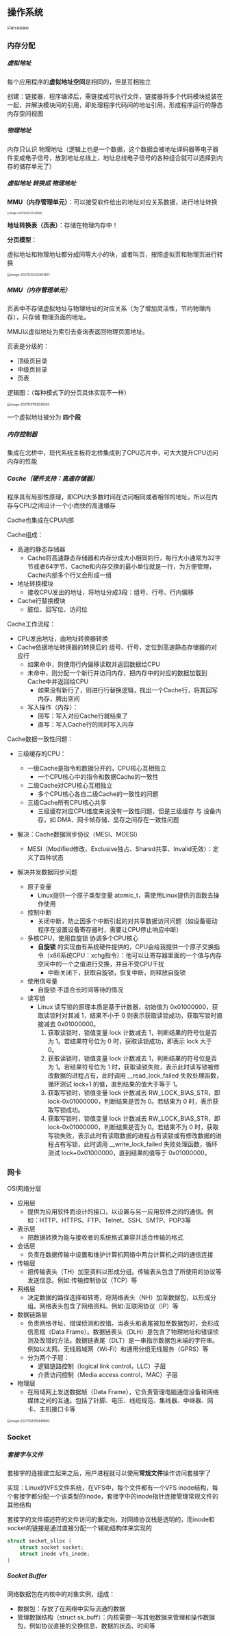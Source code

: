 ## 操作系统

<img src="../netty/assets/操作系统架构.jpg" alt="操作系统架构" style="zoom: 50%;" />



### 内存分配

##### 虚拟地址

每个应用程序的**虚拟地址空间**是相同的，但是互相独立

创建：链接器，程序编译后，需链接成可执行文件，链接器将多个代码模块组装在一起，并解决模块间的引用，即处理程序代码间的地址引用，形成程序运行的静态内存空间视图



##### 物理地址

内存只认识 物理地址（逻辑上也是一个数据，这个数据会被地址译码器等电子器件变成电子信号，放到地址总线上，地址总线电子信号的各种组合就可以选择到内存的储存单元了）



##### 虚拟地址 转换成 物理地址

**MMU（内存管理单元）**：可以接受软件给出的地址对应关系数据，进行地址转换

<img src="assets/image-20211030222349680.png" alt="image-20211030222349680" style="zoom:40%;" />

**地址转换表（页表）**：存储在物理内存中！

**分页模型**：

虚拟地址和物理地址都分成同等大小的块，或者叫页，按照虚拟页和物理页进行转换

<img src="assets/image-20211030222801857.png" alt="image-20211030222801857" style="zoom:50%;" />



##### MMU（内存管理单元）

页表中不存储虚拟地址与物理地址的对应关系（为了增加灵活性，节约物理内存），只存储 物理页面的地址。

MMU以虚拟地址为索引去查询表返回物理页面地址。

页表是分级的：

- 顶级页目录
- 中级页目录
- 页表

逻辑图：（每种模式下的分页具体实现不一样）

<img src="assets/image-20211031192538383.png" alt="image-20211031192538383" style="zoom:50%;" />

一个虚拟地址被分为 **四个段**



##### 内存控制器

集成在北桥中，现代系统主板将北桥集成到了CPU芯片中，可大大提升CPU访问内存的性能



##### Cache（硬件支持：高速存储器）

程序具有局部性原理，即CPU大多数时间在访问相同或者相邻的地址，所以在内存与CPU之间设计一个小而快的高速缓存

Cache也集成在CPU内部

Cache组成：

- 高速的静态存储器
  - Cache将高速静态存储器和内存分成大小相同的行，每行大小通常为32字节或者64字节，Cache和内存交换的最小单位就是一行，为方便管理，Cache内部多个行又会形成一组
- 地址转换模块
  - 接收CPU发出的地址，将地址分成3段：组号、行号、行内偏移
- Cache行替换模块
  - 脏位、回写位、访问位

Cache工作流程：

- CPU发出地址，由地址转换器转换
- Cache依据地址转换器的转换后的 组号、行号，定位到高速静态存储器的对应行
  - 如果命中，则使用行内偏移读取并返回数据给CPU
  - 未命中，则分配一个新行并访问内存，把内存中的对应的数据加载到Cache中并返回给CPU
    - 如果没有新行了，则进行行替换逻辑，找出一个Cache行，将其回写内存，腾出空间
  - 写入操作（内存）：
    - 回写：写入对应Cache行就结束了
    - 直写：写入Cache行的同时写入内存

Cache数据一致性问题：

- 三级缓存的CPU：
  - 一级Cache是指令和数据分开的，CPU核心互相独立
    - 一个CPU核心中的指令和数据Cache的一致性
  - 二级Cache对CPU核心互相独立
    - 多个CPU核心各自二级Cache的一致性的问题
  - 三级Cache所有CPU核心共享
    - 三级缓存对应CPU维度来说没有一致性问题，但是三级缓存 与 设备内存，如 DMA、网卡帧存储、显存之间存在一致性问题

- 解决：Cache数据同步协议（MESI、MOESI）
  - MESI（Modified修改、Exclusive独占、Shared共享、Invalid无效）：定义了四种状态
- 解决并发数据同步问题
  - 原子变量
    - Linux提供一个原子类型变量 atomic_t，需使用Linux提供的函数去操作使用
  - 控制中断
    - 关闭中断，防止因多个中断引起的对共享数据访问问题（如设备驱动程序在设置设备寄存器时，需要让CPU停止响应中断）
  - 多核CPU，使用自旋锁 协调多个CPU核心
    - **自旋锁** 的实现由有系统硬件提供的，CPU会给我提供一个原子交换指令（x86系统CPU：xchg指令）：他可以让寄存器里面的一个值与内存空间中的一个之值进行交换，并且不受CPU干扰
      - 中断关闭下，获取自旋锁，恢复中断，则释放自旋锁
  - 使用信号量
    - 自旋锁 不适合长时间等待的情况
  - 读写锁
    - Linux 读写锁的原理本质是基于计数器，初始值为 0x01000000，获取读锁时对其减 1，结果不小于 0 则表示获取读锁成功，获取写锁时直接减去 0x01000000。
      1. 获取读锁时，锁值变量 lock 计数减去 1，判断结果的符号位是否为 1。若结果符号位为 0 时，获取读锁成功，即表示 lock 大于 0。
      2. 获取读锁时，锁值变量 lock 计数减去 1，判断结果的符号位是否为 1。若结果符号位为 1 时，获取读锁失败，表示此时读写锁被修改数据的进程占有，此时调用 __read_lock_failed 失败处理函数，循环测试 lock+1 的值，直到结果的值大于等于 1。
      3. 获取写锁时，锁值变量 lock 计数减去 RW_LOCK_BIAS_STR，即 lock-0x01000000，判断结果是否为 0。若结果为 0 时，表示获取写锁成功。
      4. 获取写锁时，锁值变量 lock 计数减去 RW_LOCK_BIAS_STR，即 lock-0x01000000，判断结果是否为 0。若结果不为 0 时，获取写锁失败，表示此时有读取数据的进程占有读锁或有修改数据的进程占有写锁，此时调用 __write_lock_failed 失败处理函数，循环测试 lock+0x01000000，直到结果的值等于 0x01000000。



### 网卡

OSI网络分层

- 应用层
  - 提供为应用软件而设计的接口，以设置与另一应用软件之间的通信。例如：HTTP、HTTPS、FTP、Telnet、SSH、SMTP、POP3等
- 表示层
  - 把数据转换为能与接收者的系统格式兼容并适合传输的格式
- 会话层
  - 负责在数据传输中设置和维护计算机网络中两台计算机之间的通信连接
- 传输层
  - 把传输表头（TH）加至资料以形成分组。传输表头包含了所使用的协议等发送信息。例如:传输控制协议（TCP）等
- 网络层
  - 决定数据的路径选择和转寄，将网络表头（NH）加至数据包，以形成分组。网络表头包含了网络资料。例如:互联网协议（IP）等
- 数据链路层
  - 负责网络寻址、错误侦测和改错。当表头和表尾被加至数据包时，会形成信息框（Data Frame）。数据链表头（DLH）是包含了物理地址和错误侦测及改错的方法。数据链表尾（DLT）是一串指示数据包末端的字符串。例如以太网、无线局域网（Wi-Fi）和通用分组无线服务（GPRS）等
  - 分为两个子层：
    - 逻辑链路控制（logical link control，LLC）子层
    - 介质访问控制（Media access control，MAC）子层
- 物理层
  - 在局域网上发送数据帧（Data Frame），它负责管理电脑通信设备和网络媒体之间的互通。包括了针脚、电压、线缆规范、集线器、中继器、网卡、主机接口卡等

<img src="assets/image-20211108195446693.png" alt="image-20211108195446693" style="zoom:50%;" />



### Socket

##### 套接字与文件

套接字的连接建立起来之后，用户进程就可以使用**常规文件**操作访问套接字了

实现：Linux的VFS文件系统，在VFS中，每个文件都有一个VFS inode结构，每个套接字都分配一个该类型的inode，套接字中的inode指针连接管理常规文件的其他结构

套接字的文件描述符的文件访问的重定向，对网络协议栈是透明的，而inode和socket的链接是通过直接分配一个辅助结构体来实现的

```c
struct socket_slloc {
	struct socket socket;
	struct inode vfs_inode;
}
```

##### Socket Buffer

网络数据包在内核中的对象实例，组成：

- 数据包：存放了在网络中实际流通的数据
- 管理数据结构（struct sk_buff）：内核需要一写其他数据来管理和操作数据包，例如协议直接的交换信息、数据的状态、时间等